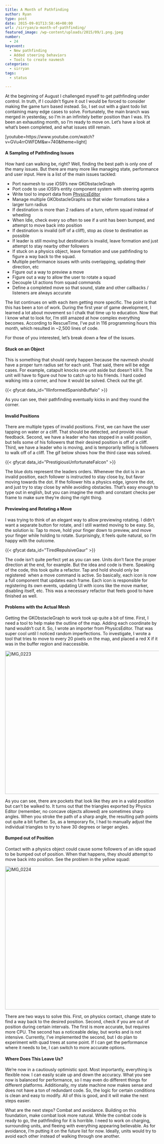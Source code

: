 ```yaml
---
title: A Month of Pathfinding
author: Ryan
type: post
date: 2015-09-01T13:58:46+00:00
url: /sirryan/a-month-of-pathfinding/
featured_image: /wp-content/uploads/2015/09/1.png.jpeg
number:
  - 24
keyevent:
  - New pathfinding
  - Added steering behaviors
  - Tools to create navmesh
categories:
  - sirryan
tags:
  - status

---
```

At the beginning of August I challenged myself to get pathfinding under control. In truth, if I couldn&#8217;t figure it out I would be forced to consider making the game turn based instead. So, I set out with a giant todo list containing many edge cases to solve. Fortunately, the main branch was merged in yesterday, so I&#8217;m in an infinitely better position than I was. It&#8217;s been an exhausting month, so I&#8217;m ready to move on. Let&#8217;s have a look at what&#8217;s been completed, and what issues still remain.
<!--more-->

<div class="inlineimg">
  [youtube=https://www.youtube.com/watch?v=GVu4rrOWFDM&w=740&theme=light]
</div>

#### A Sampling of Pathfinding Issues

How hard can walking be, right? Well, finding the best path is only one of the many issues. But there are many more like managing state, performance and user input. Here is a list of the main issues tackled:

  * Port navmesh to use iOS9&#8217;s new GKObstacleGraph
  * Port code to use iOS9&#8217;s entity component system with steering agents
  * Write tool to import data from <a href="https://www.codeandweb.com/physicseditor" target="_blank">PhysicsEditor</a>
  * Manage multiple GKObstacleGraphs so that wider formations take a larger turn radius
  * If destination is more than 2 radians of a turn, reform squad instead of wheeling
  * When Idle, check every so often to see if a unit has been bumped, and attempt to move back into position
  * If destination is invalid (off of a cliff), stop as close to destination as possible
  * If leader is still moving but destination is invalid, leave formation and just attempt to stay nearby other followers
  * If stuck on a physics object, leave formation and use pathfinding to figure a way back to the squad.
  * Multiple performance issues with units overlapping, updating their direction, etc
  * Figure out a way to preview a move
  * Figure out a way to allow the user to rotate a squad
  * Decouple UI actions from squad commands
  * Define a completed move so that sound, state and other callbacks / listeners are always accurate

The list continues on with each item getting more specific. The point is that this has been a ton of work. During the first year of game development, I learned a lot about movement so I chalk that time up to education. Now that I know what to look for, I&#8217;m still amazed at how complex everything becomes. According to RescueTime, I&#8217;ve put in 116 programming hours this month, which resulted in ~2,500 lines of code.

For those of you interested, let&#8217;s break down a few of the issues.

#### Stuck on an Object

This is something that should rarely happen because the navmesh should have a proper turn radius set for each unit. That said, there will be edge cases. For example, catapult knocks one unit aside but doesn&#8217;t kill it. The unit will have to figure out how to catch up to his friends. I hard coded walking into a corner, and how it would be solved. Check out the gif.

<div class="inlineimg">
  {{< gfycat data_id="IllinformedSpanishBuffalo" >}}
</div>

As you can see, their pathfinding eventually kicks in and they round the corner.

#### Invalid Positions

There are multiple types of invalid positions. First, we can have the user tapping on water or a cliff. That should be detected, and provide visual feedback. Second, we have a leader who has stopped in a valid position, but tells some of his followers that their desired position is off of a cliff. Third, we have a leader who is moving, and is temporarily telling is followers to walk off of a cliff. The gif below shows how the third case was solved.

<div class="inlineimg">
  {{< gfycat data_id="PrestigiousUnfortunateFalcon" >}}
</div>

The blue dots represent the leaders orders. Whenever the dot is in an invalid position, each follower is instructed to stay close by, but favor moving towards the dot. If the follower hits a physics edge, ignore the dot, and just try to stay close by while avoiding obstacles. That&#8217;s easy enough to type out in english, but you can imagine the math and constant checks per frame to make sure they&#8217;re doing the right thing.

#### Previewing and Rotating a Move

I was trying to think of an elegant way to allow previewing rotating. I didn&#8217;t want a separate button for rotate, and I still wanted moving to be easy. So, the solution is: Tap to move, hold your finger down to preview, and move your finger while holding to rotate. Surprisingly, it feels quite natural, so I&#8217;m happy with the outcome.

<div class="inlineimg">
  {{< gfycat data_id="TiredRepulsiveGaur" >}}
</div>

The code isn&#8217;t quite perfect yet as you can see. Units don&#8217;t face the proper direction at the end, for example. But the idea and code is there. Speaking of the code, this took quite a refactor. Tap and hold should only be registered  when a move command is active. So basically, each icon is now a full component that updates each frame. Each icon is responsible for registering its own events, updating UI with icons like the move marker, disabling itself, etc. This was a necessary refactor that feels good to have finished as well.

#### Problems with the Actual Mesh

Getting the GKObstacleGraph to work took up quite a bit of time. First, I need a tool to help make the outline of the map. Adding each coordinate by hand wouldn&#8217;t cut it. So, I wrote an importer from PhysicsEditor. That was super cool until I noticed random imperfections. To investigate, I wrote a tool that tries to move to every 20 pixels on the map, and placed a red X if it was in the buffer region and inaccessible.

<div class="inlineimg">
  <img class="alignnone size-large wp-image-2296" src="http://localhost:8888/wp-content/uploads/2015/08/IMG_0223-2-1024x768.jpg" alt="IMG_0223" width="625" height="469" />
</div>

As you can see, there are pockets that look like they are in a valid position but can&#8217;t be walked to. It turns out that the triangles exported by Physics Editor (remember, no concave objects allowed) are sometimes sharp angles. When you stroke the path of a sharp angle, the resulting path points out quite a bit further. So, as a temporary fix, I had to manually adjust the individual triangles to try to have 30 degrees or larger angles.

#### Bumped out of Position

Contact with a physics object could cause some followers of an idle squad to be bumped out of position. When that happens, they should attempt to move back into position. See the problem in the yellow squad:

<div class="inlineimg">
  <img class="alignnone size-large wp-image-2299" src="http://localhost:8888/wp-content/uploads/2015/08/IMG_0224-3-1024x768.jpg" alt="IMG_0224" width="625" height="469" />
</div>

There are two ways to solve this. First, on physics contact, change state to find a way back to the desired position. Second, check if you are out of position during certain intervals. The first is more accurate, but requires more CPU. The second has a noticeable delay, but works and is not intensive. Currently, I&#8217;ve implemented the second, but I do plan to experiment with quad trees at some point. If I can get the performance where it needs to be, I can switch to more accurate options.

#### Where Does This Leave Us?

We&#8217;re now in a cautiously optimistic spot. Most importantly, everything is flexible now. I can easily scale up and down the accuracy. What you see now is balanced for performance, so I may even do different things for different platforms. Additionally, my state machine now makes sense and does not have a ton of redundant code. So, the logic for certain conditions is clean and easy to modify. All of this is good, and it will make the next steps easier.

What are the next steps? Combat and avoidance. Building on this foundation, make combat look more natural. While the combat code is ready to go, the pathfinding for it is horrible. I need to work on charging, surrounding units, and fleeing with everything appearing believable. As for avoidance, I&#8217;m putting it on the future list for now. Ideally, units would try to avoid each other instead of walking through one another.